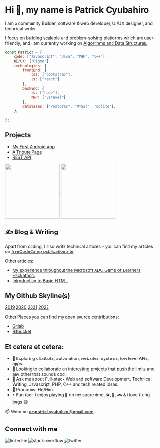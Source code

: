 <h1 class="center">Hi 👋, my name is Patrick Cyubahiro</h1>
  
I am a community Builder, software & web developer, UI/UX designer, and technical writer.

I focus on building scalable and problem-solving platforms which are user-friendly, and I am currently working on <a href="https://github.com/patrickcyubahiro/Javascript-Algorithms-And-Data-Structures">Algorithms and Data Structures.</a>
  
```javascript
const Patrick = {
    code: ["Javascript", "Java", "PHP", "C++"],
    UI/UX: ["Figma"]
    technologies: {
        frontEnd: {
            css: ["bootstrap"],
            js: ["react"]
        },
        backEnd: {
            js: ["node"],
            PHP: ["Laravel"]
        },
        databases: ["Postgres", "MySql", "sqlite"],        
    },
    
};
``` 
## Projects

 - [My First Android App](https://github.com/patrickcyubahiro/My-First-Android-App)
 - [A Tribute Page](https://github.com/patrickcyubahiro/A-Tribute-Page)
 - [REST API](https://github.com/patrickcyubahiro/Simple-API)

<a href="https://github.com/patrickcyubahiro/github-readme-stats">
  <img height="180px" align="center" src="https://github-readme-stats.vercel.app/api?username=patrickcyubahiro&show_icons=true&theme=jolly&layout=compact" />
</a>
<a href="https://github.com/patrickcyubahiro/convoychat">
  <img height="180px" align="center" src="https://github-readme-stats.vercel.app/api/top-langs/?username=patrickcyubahiro&langs_count=8&theme=jolly&layout=compact" />
</a>
  
## &#x270d; Blog & Writing

Apart from coding, I also write technical articles - you can find my articles on [freeCodeCamp publication site]()

Other articles:

<ul>
<li><a href="https://www.linkedin.com/pulse/my-experience-throughout-microsoft-adc-game-learners-cyubahiro/" rel="nofollow">My experience throughout the Microsoft ADC Game of Learners Hackathon.</a></li>
<li><a href="https://patrickcyubahiro.hashnode.dev/introduction-to-basic-html-ckia315za01cwits1dtogcby5" rel="nofollow">Introduction to Basic HTML.</a></li>
</ul>

## My Github Skyline(s)

[2019](https://skyline.github.com/patrickcyubahiro/2019)
[2020](https://skyline.github.com/patrickcyubahiro/2020)
[2021](https://skyline.github.com/patrickcyubahiro/2021)
[2022](https://skyline.github.com/patrickcyubahiro/2022)
  
Other Places you can find my open source contributions:

- [Gitlab](https://)
- [Bitbucket](https://)

## Et cetera et cetera:

- 🔭  Exploring chatbots, automation, websites, systems, low level APIs, apps. 
- 👯  Looking to collaborate on interesting projects that push the limits and any other that sounds cool.
- 💬  Ask me about Full-stack Web and software Development, Technical Writing, Javascript, PHP, C++ and tech related ideas.
- 👀 Pronouns: He/Him.
- ⚡  Fun fact: ​I​ enjoy ​pla​ying​ :guitar: on my spare time, :soccer:, :basketball:, 🎮 & I love fixing bugs :smile:
  
📫 Write to: ampatrickcyubahiro@gmail.com.

<!--[![Twitter Badge](https://img.shields.io/badge/-@Pat_Cyubahiro-1ca0f1?style=flat&labelColor=1ca0f1&logo=twitter&logoColor=white)](https://twitter.com/Pat_Cyubahiro)
[![Github](https://img.shields.io/badge/-Github-000?style=flat&logo=Github&logoColor=white)](https://github.com/patrickcyubahiro)
[![Linkedin](https://img.shields.io/badge/-LinkedIn-blue?style=flat&logo=Linkedin&logoColor=white)](https://www.linkedin.com/in/patrick-cyubahiro-262188138/)-->

## Connect with me

[<img align="left" alt="linked-in" src="https://img.shields.io/badge/linkedin-%230077B5.svg?&style=for-the-badge&logo=linkedin&logoColor=white" />](https://www.linkedin.com/in/patrick-cyubahiro-262188138/)

[<img align="left" alt="stack-overflow" src="https://img.shields.io/badge/stack%20overflow-FE7A16?logo=stack-overflow&logoColor=white&style=for-the-badge" />](https://stackoverflow.com/users/9446849/patrick-cyubahiro)

[<img align="left" alt="twitter" src="https://img.shields.io/badge/twitter-%231DA1F2.svg?&style=for-the-badge&logo=twitter&logoColor=white" />](https://twitter.com/Pat_Cyubahiro)
